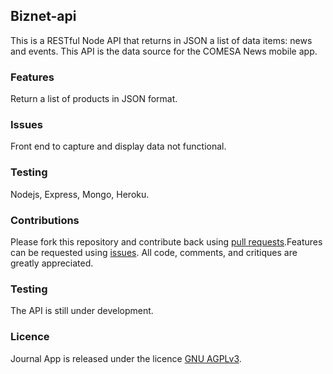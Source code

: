 ## Biznet-api
This is a RESTful Node API that returns in JSON a list of data items: news and events. This API is the data source for the COMESA News mobile app. 
### Features
Return a list of products in JSON format.
### Issues
Front end to capture and display data not functional.
### Testing
Nodejs, Express, Mongo, Heroku.
### Contributions
Please fork this repository and contribute back using [pull requests](https://github.com/mtondolo/biznet-api/pulls).Features can be requested using [issues](https://github.com/mtondolo/biznet-api/issues). All code, comments, and critiques are greatly appreciated.
### Testing
The API is still under development.
### Licence
Journal App is released under the licence [GNU AGPLv3](https://choosealicense.com/licenses/agpl-3.0/).

